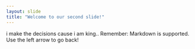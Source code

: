 ```yaml
---
layout: slide
title: "Welcome to our second slide!"
---
```

i make the decisions cause i am king.. Remember: Markdown is supported.
Use the left arrow to go back!
